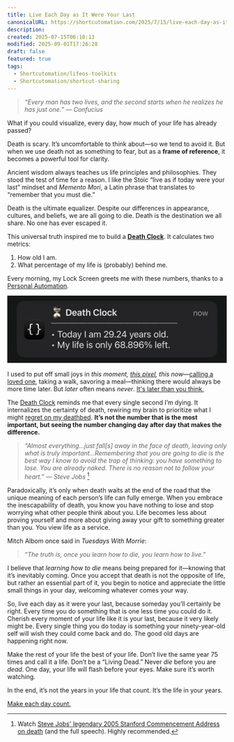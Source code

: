 ```yaml
---
title: Live Each Day as It Were Your Last
canonicalURL: https://shortcutomation.com/2025/7/15/live-each-day-as-it-were-your-last
description:
created: 2025-07-15T06:10:13
modified: 2025-09-01T17:26:28
draft: false
featured: true
tags:
  - Shortcutomation/lifeos-toolkits
  - Shortcutomation/shortcut-sharing
---
```


> _“Every man has two lives, and the second starts when he realizes he has just one.” — Confucius_

What if you could visualize, every day, how much of your life has already passed?

Death is scary. It’s uncomfortable to think about—so we tend to avoid it. But when we use death not as something to fear, but as a **frame of reference**, it becomes a powerful tool for clarity.

Ancient wisdom always teaches us life principles and philosophies. They stood the test of time for a reason. I like the Stoic “live as if today were your last” mindset and _Memento Mori_, a Latin phrase that translates to “remember that you must die.”

Death is the ultimate equalizer. Despite our differences in appearance, cultures, and beliefs, we are all going to die. Death is the destination we all share. No one has ever escaped it.

This universal truth inspired me to build a **[Death Clock](https://shortcutomation.com/gallery/shared/death-clock/)**. It calculates two metrics:

1. How old I am.
2. What percentage of my life is (probably) behind me.

Every morning, my Lock Screen greets me with these numbers, thanks to a [Personal Automation](https://support.apple.com/guide/shortcuts/intro-to-personal-automation-apd690170742/ios).

![](../_attachments/4b4ce1d10ae09059857f00b70a8315ff.jpg)

I used to put off small joys in _this moment, [this pixel](https://waitbutwhy.com/2013/11/life-is-picture-but-you-live-in-pixel.html), this now_—[calling a loved one](https://shortcutomation.com/gallery/lifeos-toolkits/call-people-i-love/), taking a walk, savoring a meal—thinking there would always be more time later. But _later_ often means _never_. [It's later than you think.](https://www.youtube.com/watch?v=nFxjnUPRwx4)

The [Death Clock](https://shortcutomation.com/gallery/shared/death-clock/) reminds me that every single second I’m dying. It internalizes the certainty of death, rewiring my brain to prioritize what I might [regret on my deathbed](https://bronnieware.com/regrets-of-the-dying/). **It’s not the number that is the most important, but seeing the number changing day after day that makes the difference.**

> _“Almost everything…just fall[s] away in the face of death, leaving only what is truly important…Remembering that you are going to die is the best way I know to avoid the trap of thinking: you have something to lose. You are already naked. There is no reason not to follow your heart.” — Steve Jobs_ [^1]

Paradoxically, it’s only when death waits at the end of the road that the unique meaning of each person’s life can fully emerge. When you embrace the inescapability of death, you know you have nothing to lose and stop worrying what other people think about you. Life becomes less about proving yourself and more about giving away your gift to something greater than you. You view life as a service.

Mitch Albom once said in _Tuesdays With Morrie_:

> _“The truth is, once you learn how to die, you learn how to live.”_

I believe that _learning how to die_ means being prepared for it—knowing that it’s inevitably coming. Once you accept that death is not the opposite of life, but rather an essential part of it, you begin to notice and appreciate the little small things in your day, welcoming whatever comes your way.

So, live each day as it were your last, because someday you’ll certainly be right. Every time you do something that is one less time you could do it. Cherish every moment of your life like it is your last, because it very likely might be. Every single thing you do today is something your ninety-year-old self will wish they could come back and do. The good old days are happening right now.

Make the rest of your life the best of your life. Don’t live the same year 75 times and call it a life. Don’t be a “Living Dead.” Never _die_ before you are _dead_. One day, your life will flash before your eyes. Make sure it’s worth watching.

In the end, it’s not the years in your life that count. It’s the life in your years.

[Make each day count.](https://youtu.be/JYdCltjvrxg)

[^1]: Watch [Steve Jobs' legendary 2005 Stanford Commencement Address on death](https://youtu.be/UF8uR6Z6KLc?t=544) (and the full speech). Highly recommended.
